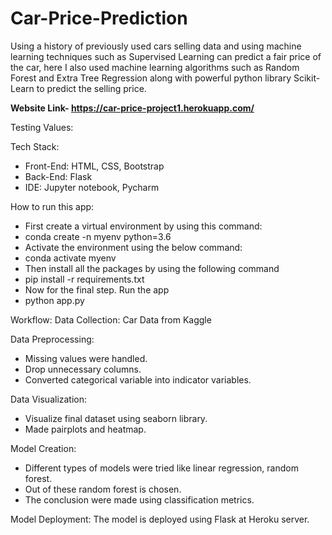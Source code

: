 # Car-Price-Prediction

Using a history of previously used cars selling data and using machine learning techniques such as Supervised Learning can predict a fair price of the car, here I also used machine learning algorithms such as Random Forest and Extra Tree Regression along with powerful python library Scikit-Learn to predict the selling price.

**Website Link- https://car-price-project1.herokuapp.com/**

Testing Values:

Tech Stack:
* Front-End: HTML, CSS, Bootstrap
* Back-End: Flask
* IDE: Jupyter notebook, Pycharm

How to run this app:
* First create a virtual environment by using this command:
* conda create -n myenv python=3.6
* Activate the environment using the below command:
* conda activate myenv
* Then install all the packages by using the following command
* pip install -r requirements.txt
* Now for the final step. Run the app
* python app.py

Workflow:
Data Collection:
Car Data from Kaggle

Data Preprocessing:
* Missing values were handled.
* Drop unnecessary columns.
* Converted categorical variable into indicator variables.

Data Visualization:
* Visualize final dataset using seaborn library.
* Made pairplots and heatmap.

Model Creation:
* Different types of models were tried like linear regression, random forest.
* Out of these random forest is chosen.
* The conclusion were made using classification metrics.

Model Deployment:
The model is deployed using Flask at Heroku server.
